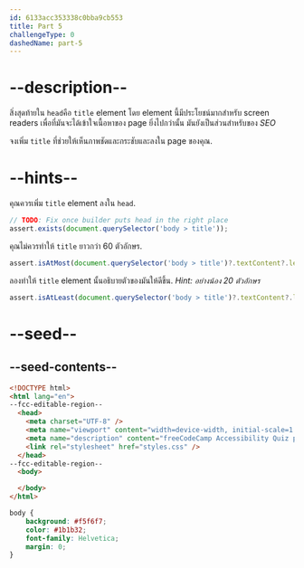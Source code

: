 ```yaml
---
id: 6133acc353338c0bba9cb553
title: Part 5
challengeType: 0
dashedName: part-5
---
```


# --description--

สิ่งสุดท้ายใน `head`คือ `title` element โดย element นี้มีประโยชน์มากสำหรับ screen readers เพื่อที่มันจะได้เข้าใจเนื้อหาของ page
ยิ่งไปกว่านั้น มันยังเป็นส่วนสำหรับของ _SEO_

จงเพิ่ม `title` ที่ช่วยให้เห็นภาพชัดและกระชับและลงใน page ของคุณ.

# --hints--

คุณควรเพิ่ม `title` element ลงใน `head`.

```js
// TODO: Fix once builder puts head in the right place
assert.exists(document.querySelector('body > title'));
```

คุณไม่ควรทำให้ `title` ยาวกว่า 60 ตัวอักษร.

```js
assert.isAtMost(document.querySelector('body > title')?.textContent?.length, 60);
```

ลองทำให้ `title` element นั้นอธิบายตัวของมันให้ดีขึ้น. _Hint: อย่างน้อง 20 ตัวอักษร_

```js
assert.isAtLeast(document.querySelector('body > title')?.textContent?.length, 20);
```

# --seed--

## --seed-contents--

```html
<!DOCTYPE html>
<html lang="en">
--fcc-editable-region--
  <head>
    <meta charset="UTF-8" />
    <meta name="viewport" content="width=device-width, initial-scale=1.0" />
    <meta name="description" content="freeCodeCamp Accessibility Quiz practice project" />
    <link rel="stylesheet" href="styles.css" />
  </head>
--fcc-editable-region--
  <body>

  </body>
</html>

```

```css
body {
	background: #f5f6f7;
	color: #1b1b32;
	font-family: Helvetica;
	margin: 0;
}
```
